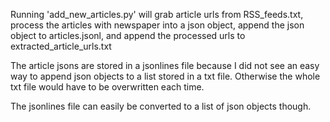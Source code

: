 Running 'add_new_articles.py' will grab article urls from RSS_feeds.txt, process the articles with newspaper into a json object, append the json object to articles.jsonl, and append the processed urls to extracted_article_urls.txt

The article jsons are stored in a jsonlines file because I did not see an easy way to append json objects to a list stored in a txt file. Otherwise the whole txt file would have to be overwritten each time.  

The jsonlines file can easily be converted to a list of json objects though.
